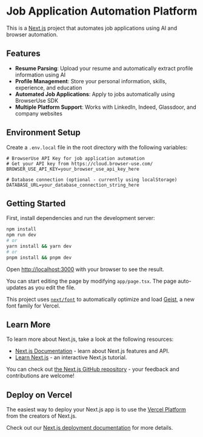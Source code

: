 # Job Application Automation Platform

This is a [Next.js](https://nextjs.org) project that automates job applications using AI and browser automation.

## Features

- **Resume Parsing**: Upload your resume and automatically extract profile information using AI
- **Profile Management**: Store your personal information, skills, experience, and education
- **Automated Job Applications**: Apply to jobs automatically using BrowserUse SDK
- **Multiple Platform Support**: Works with LinkedIn, Indeed, Glassdoor, and company websites

## Environment Setup

Create a `.env.local` file in the root directory with the following variables:

```env
# BrowserUse API Key for job application automation
# Get your API key from https://cloud.browser-use.com/
BROWSER_USE_API_KEY=your_browser_use_api_key_here

# Database connection (optional - currently using localStorage)
DATABASE_URL=your_database_connection_string_here
```

## Getting Started

First, install dependencies and run the development server:

```bash
npm install
npm run dev
# or
yarn install && yarn dev
# or
pnpm install && pnpm dev
```

Open [http://localhost:3000](http://localhost:3000) with your browser to see the result.

You can start editing the page by modifying `app/page.tsx`. The page auto-updates as you edit the file.

This project uses [`next/font`](https://nextjs.org/docs/app/building-your-application/optimizing/fonts) to automatically optimize and load [Geist](https://vercel.com/font), a new font family for Vercel.

## Learn More

To learn more about Next.js, take a look at the following resources:

- [Next.js Documentation](https://nextjs.org/docs) - learn about Next.js features and API.
- [Learn Next.js](https://nextjs.org/learn) - an interactive Next.js tutorial.

You can check out [the Next.js GitHub repository](https://github.com/vercel/next.js) - your feedback and contributions are welcome!

## Deploy on Vercel

The easiest way to deploy your Next.js app is to use the [Vercel Platform](https://vercel.com/new?utm_medium=default-template&filter=next.js&utm_source=create-next-app&utm_campaign=create-next-app-readme) from the creators of Next.js.

Check out our [Next.js deployment documentation](https://nextjs.org/docs/app/building-your-application/deploying) for more details.
